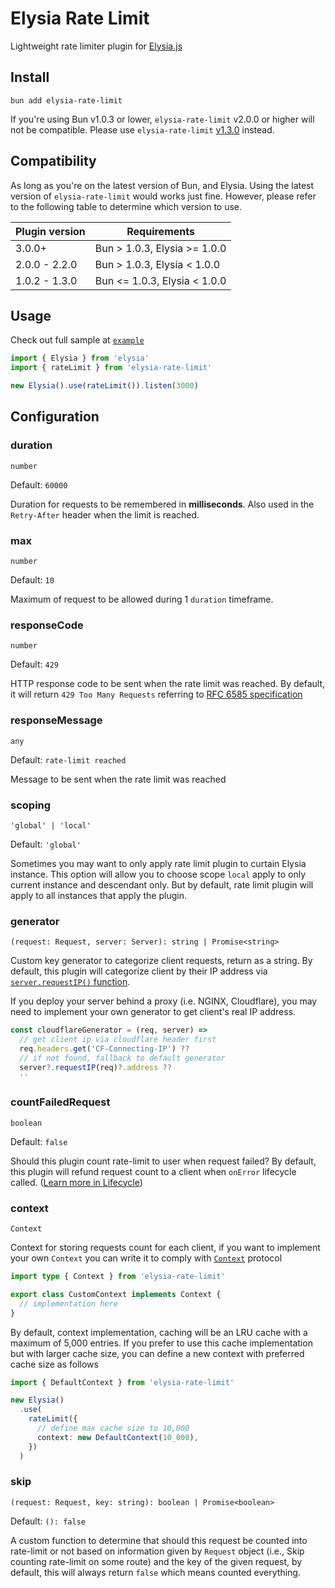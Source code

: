 # Elysia Rate Limit

Lightweight rate limiter plugin for [Elysia.js](https://elysiajs.com/)

## Install

```
bun add elysia-rate-limit
```

If you're using Bun v1.0.3 or lower, `elysia-rate-limit` v2.0.0 or higher will not be compatible. Please use `elysia-rate-limit` [v1.3.0](https://github.com/rayriffy/elysia-rate-limit/releases/tag/v1.3.0) instead.

## Compatibility

As long as you're on the latest version of Bun, and Elysia.
Using the latest version of `elysia-rate-limit` would works just fine.
However, please refer to the following table to determine which version to use.

| Plugin version | Requirements |
| - | - |
| 3.0.0+ | Bun > 1.0.3, Elysia >= 1.0.0 |
| 2.0.0 - 2.2.0 | Bun > 1.0.3, Elysia < 1.0.0 |
| 1.0.2 - 1.3.0 | Bun <= 1.0.3, Elysia < 1.0.0 |

## Usage

Check out full sample at [`example`](example/index.ts)

```ts
import { Elysia } from 'elysia'
import { rateLimit } from 'elysia-rate-limit'

new Elysia().use(rateLimit()).listen(3000)
```

## Configuration

### duration

`number`

Default: `60000`

Duration for requests to be remembered in **milliseconds**.
Also used in the `Retry-After` header when the limit is reached.

### max

`number`

Default: `10`

Maximum of request to be allowed during 1 `duration` timeframe.

### responseCode

`number`

Default: `429`

HTTP response code to be sent when the rate limit was reached.
By default,
it will return `429 Too Many Requests`
referring to [RFC 6585 specification](https://www.rfc-editor.org/rfc/rfc6585#section-4)

### responseMessage

`any`

Default: `rate-limit reached`

Message to be sent when the rate limit was reached

### scoping

`'global' | 'local'`

Default: `'global'`

Sometimes you may want
to only apply rate limit plugin to curtain Elysia instance.
This option will allow you
to choose scope `local` apply to only current instance and descendant only.
But by default,
rate limit plugin will apply to all instances that apply the plugin.

### generator

`(request: Request, server: Server): string | Promise<string>`

Custom key generator to categorize client requests, return as a string. By default, this plugin will categorize client by their IP address via [`server.requestIP()` function](https://github.com/oven-sh/bun/pull/6165).

If you deploy your server behind a proxy (i.e. NGINX, Cloudflare), you may need to implement your own generator to get client's real IP address.

```js
const cloudflareGenerator = (req, server) =>
  // get client ip via cloudflare header first
  req.headers.get('CF-Connecting-IP') ??
  // if not found, fallback to default generator
  server?.requestIP(req)?.address ??
  ''
```

### countFailedRequest

`boolean`

Default: `false`

Should this plugin count rate-limit to user when request failed?
By default,
this plugin will refund request count to a client
when `onError` lifecycle called.
([Learn more in Lifecycle](https://elysiajs.com/concept/middleware.html#life-cycle))

### context

`Context`

Context for storing requests count for each client, if you want to implement your own `Context` you can write it to comply with [`Context`](./src/@types/Context.ts) protocol

```ts
import type { Context } from 'elysia-rate-limit'

export class CustomContext implements Context {
  // implementation here
}
```

By default, context implementation, caching will be an LRU cache with a maximum of 5,000 entries. If you prefer to use this cache implementation but with larger cache size, you can define a new context with preferred cache size as follows

```ts
import { DefaultContext } from 'elysia-rate-limit'

new Elysia()
  .use(
    rateLimit({
      // define max cache size to 10,000
      context: new DefaultContext(10_000),
    })
  )
```

### skip

`(request: Request, key: string): boolean | Promise<boolean>`

Default: `(): false`

A custom function
to determine that should this request be counted into rate-limit
or not based on information given by `Request` object
(i.e., Skip counting rate-limit on some route) and the key of the given request,
by default, this will always return `false` which means counted everything.

